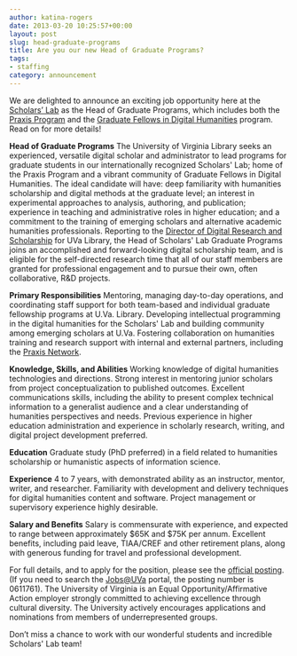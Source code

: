 ```yaml
---
author: katina-rogers
date: 2013-03-20 10:25:57+00:00
layout: post
slug: head-graduate-programs
title: Are you our new Head of Graduate Programs?
tags:
- staffing
category: announcement
---
```


We are delighted to announce an exciting job opportunity here at the [Scholars’ Lab](https://scholarslab.org/) as the Head of Graduate Programs, which includes both the [Praxis Program](http://praxis.scholarslab.org/) and the [Graduate Fellows in Digital Humanities](https://scholarslab.org/graduate-fellowships/) program. Read on for more details!

**Head of Graduate Programs**
The University of Virginia Library seeks an experienced, versatile digital scholar and administrator to lead programs for graduate students in our internationally recognized Scholars' Lab; home of the Praxis Program and a vibrant community of Graduate Fellows in Digital Humanities. The ideal candidate will have: deep familiarity with humanities scholarship and digital methods at the graduate level; an interest in experimental approaches to analysis, authoring, and publication; experience in teaching and administrative roles in higher education; and a commitment to the training of emerging scholars and alternative academic humanities professionals. Reporting to the [Director of Digital Research and Scholarship](http://nowviskie.org) for UVa Library, the Head of Scholars' Lab Graduate Programs joins an accomplished and forward-looking digital scholarship team, and is eligible for the self-directed research time that all of our staff members are granted for professional engagement and to pursue their own, often collaborative, R&D projects.

**Primary Responsibilities**
Mentoring, managing day-to-day operations, and coordinating staff support for both team-based and individual graduate fellowship programs at U.Va. Library. Developing intellectual programming in the digital humanities for the Scholars' Lab and building community among emerging scholars at U.Va. Fostering collaboration on humanities training and research support with internal and external partners, including the [Praxis Network](http://praxis-network.org/).

**Knowledge, Skills, and Abilities**
Working knowledge of digital humanities technologies and directions. Strong interest in mentoring junior scholars from project conceptualization to published outcomes. Excellent communications skills, including the ability to present complex technical information to a generalist audience and a clear understanding of humanities perspectives and needs. Previous experience in higher education administration and experience in scholarly research, writing, and digital project development preferred.

**Education**
Graduate study (PhD preferred) in a field related to humanities scholarship or humanistic aspects of information science.

**Experience**
4 to 7 years, with demonstrated ability as an instructor, mentor, writer, and researcher. Familiarity with development and delivery techniques for digital humanities content and software. Project management or supervisory experience highly desirable.

**Salary and Benefits**
Salary is commensurate with experience, and expected to range between approximately $65K and $75K per annum. Excellent benefits, including paid leave, TIAA/CREF and other retirement plans, along with generous funding for travel and professional development.

For full details, and to apply for the position, please see the [official posting](http://jobs.virginia.edu/applicants/Central?quickFind=69950). (If you need to search the [Jobs@UVa](http://jobs.virginia.edu) portal, the posting number is 0611761). The University of Virginia is an Equal Opportunity/Affirmative Action employer strongly committed to achieving excellence through cultural diversity. The University actively encourages applications and nominations from members of underrepresented groups.

Don’t miss a chance to work with our wonderful students and incredible Scholars' Lab team!
